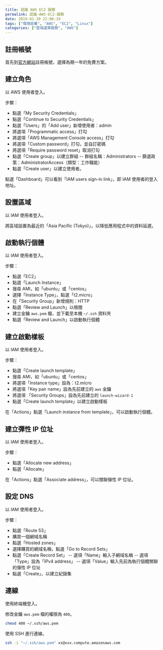 ```yaml
---
title: 認識 AWS EC2 服務
permalink: 認識-AWS-EC2-服務
date: 2019-01-30 22:06:19
tags: ["環境部署", "AWS", "EC2", "Linux"]
categories: ["雲端運算服務", "AWS"]
---
```


## 註冊帳號

首先到[官方網站](https://aws.amazon.com/tw/)註冊帳號，選擇為期一年的免費方案。

## 建立角色

以 AWS 使用者登入。

步驟：

- 點選「My Security Credentials」
- 點選「Continue to Security Credentials」
- 點選「Users」的「Add user」新增使用者：admin
- 將選項「Programmatic access」打勾
- 將選項「AWS Management Console access」打勾
- 將選項「Custom password」打勾，並自訂密碼
- 將選項「Require password reset」取消打勾
- 點選「Create group」以建立群組
  -- 群組名稱：Administrators
  -- 篩選政策：AdministratorAccess（類型：工作職能）
- 點選「Create user」以建立使用者。

點選「Dashboard」可以看到「IAM users sign-in link」，即 IAM 使用者的登入地址。

## 設置區域

以 IAM 使用者登入。

將區域設置為最近的「Asia Pacific (Tokyo)」，以降低應用程式中的資料延遲。

## 啟動執行個體

以 IAM 使用者登入。

步驟：

- 點選「EC2」
- 點選「Launch Instance」
- 搜尋 AMI，如「ubuntu」或「centos」
- 選擇「Instance Type」，點選「t2.micro」
- 在「Security Group」新增規則：HTTP
- 點選「Review and Launch」以檢閱
- 建立金鑰 `aws.pem` 檔，並下載至本機 `~/.ssh` 資料夾
- 點選「Review and Launch」以啟動執行個體

## 建立啟動樣板

以 IAM 使用者登入。

步驟：

- 點選「Create launch template」
- 搜尋 AMI，如「ubuntu」或「centos」
- 將選項「Instance type」設為：t2.micro
- 將選項「Key pair name」設為先前建立的 `aws` 金鑰
- 將選項 「Security Groups」設為先前建立的 `launch-wizard-1`
- 點選「Create launch template」以建立啟動樣板

在「Actions」點選「Launch instance from template」，可以啟動執行個體。

## 建立彈性 IP 位址

以 IAM 使用者登入。

步驟：

- 點選「Allocate new address」
- 點選「Allocate」

在「Actions」點選「Associate address」，可以關聯彈性 IP 位址。

## 設定 DNS

以 IAM 使用者登入。

步驟：

- 點選「Route 53」
- 購買一個網域名稱
- 點選「Hosted zones」
- 選擇購買的網域名稱，點選「Go to Record Sets」
- 點選「Create Record Set」
  -- 選項「Name」輸入子網域名稱
  -- 選項「Type」設為「IPv4 address」
  -- 選項「Value」輸入先前為執行個體關聯的彈性 IP 位址
- 點選「Create」，以建立紀錄集

## 連線

使用終端機登入。

修改金鑰 `aws.pem` 檔的權限為 `400`。

```BASH
chmod 400 ~/.ssh/aws.pem
```

使用 SSH 進行連線。

```BASH
ssh -i "~/.ssh/aws.pem" xx@xxx.compute.amazonaws.com
```
